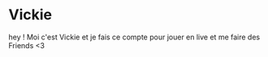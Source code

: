 # Vickie
hey ! Moi c'est Vickie et je fais ce compte pour jouer en live et me faire des Friends &lt;3 
